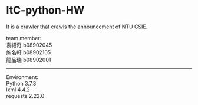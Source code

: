 # ItC-python-HW

It is a crawler that crawls the announcement of NTU CSIE.

team member:  
袁紹奇  b08902045  
施名軒  b08902105  
龍品瑞  b08902001

-----------
Environment:  
Python 3.7.3  
lxml 4.4.2  
requests 2.22.0
